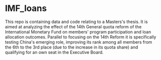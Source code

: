 # IMF_loans
This repo is containing data and code relating to a Masters's thesis. 
It is aimed at analyzing the effect of the 14th General quota reform of the International Monetary Fund on members' program participation and loan allocation outcomes. Parallel to focusing on the 14th Reform it is specifically testing China's emerging role, improving its rank among all members from the 6th to the 3rd place (due to the increase in its quota share) and qualifying for an own seat in the Executive Board. 
